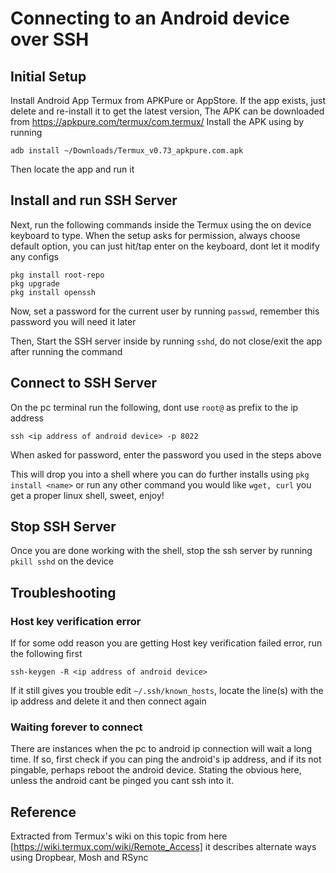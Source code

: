 # Connecting to an Android device over SSH

## Initial Setup

Install Android App Termux from APKPure or AppStore. If the app exists, just delete and re-install it to get the latest version, The APK can be downloaded from https://apkpure.com/termux/com.termux/ Install the APK using by running

```
adb install ~/Downloads/Termux_v0.73_apkpure.com.apk
```

Then locate the app and run it

## Install and run SSH Server

Next, run the following commands inside the Termux using the on device keyboard to type. When the setup asks for permission, always choose default option, you can just hit/tap enter on the keyboard, dont let it modify any configs

```
pkg install root-repo
pkg upgrade
pkg install openssh
```

Now, set a password for the current user by running `passwd`, remember this password you will need it later

Then, Start the SSH server inside by running `sshd`, do not close/exit the app after running the command

## Connect to SSH Server

On the pc terminal run the following, dont use `root@` as prefix to the ip address

```
ssh <ip address of android device> -p 8022
```

When asked for password, enter the password you used in the steps above

This will drop you into a shell where you can do further installs using `pkg install <name>` or run any other command you would like `wget, curl` you get a proper linux shell, sweet, enjoy!

## Stop SSH Server

Once you are done working with the shell, stop the ssh server by running `pkill sshd` on the device

## Troubleshooting

### Host key verification error

If for some odd reason you are getting Host key verification failed error, run the following first

```
ssh-keygen -R <ip address of android device>
```

If it still gives you trouble edit `~/.ssh/known_hosts`, locate the line(s) with the ip address and delete it and then connect again

### Waiting forever to connect

There are instances when the pc to android ip connection will wait a long time. If so, first check if you can ping the android's ip address, and if its not pingable, perhaps reboot the android device. Stating the obvious here, unless the android cant be pinged you cant ssh into it.

## Reference

Extracted from Termux's wiki on this topic from here [https://wiki.termux.com/wiki/Remote_Access] it describes alternate ways using Dropbear, Mosh and RSync
